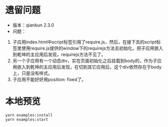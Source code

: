 # 遗留问题
- 版本：qiankun 2.3.0
- 问题：
1. 子应用index.html中script标签引用了require.js，然后，在接下去的script标签里使用require.js提供的window下的requirejs方法去初始化。把子应用嵌入到乾坤的主应用后发现，requirejs方法不见了。
2. 另一个子应用有一个动态div，实在页面初始化之后挂载到body的，作为子应用嵌入到乾坤的主应用后发现，在切到其它应用后，这个div依然存在于body上，只是没有样式。
3. 子应用不能好好用position: fixed了。


# 本地预览
```shell
yarn examples:install
yarn examples:start
```
